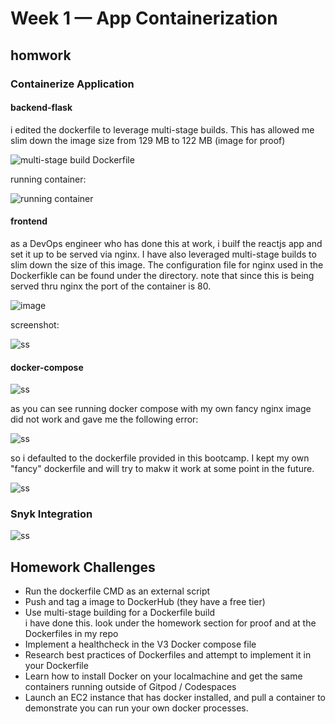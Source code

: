 # Week 1 — App Containerization

## homwork

### Containerize Application

#### backend-flask
i edited the dockerfile to leverage multi-stage builds. This has allowed me slim down the image size from 129 MB to 122 MB (image for proof)

![multi-stage build Dockerfile](https://github.com/Doumham-Armah/aws-bootcamp-cruddur-2023/blob/main/journal/assets/multi-stage%20build.PNG)

running container:

![running container](https://github.com/Doumham-Armah/aws-bootcamp-cruddur-2023/blob/main/journal/assets/running_container.PNG)

#### frontend
as a DevOps engineer who has done this at work, i builf the reactjs app and set it up to be served via nginx. I have also leveraged multi-stage builds to slim down the size of this image. The configuration file for nginx used in the Dockerfikle can be found under the directory. note that since this is being served thru nginx the port of the container is 80.

![image](https://github.com/Doumham-Armah/aws-bootcamp-cruddur-2023/blob/main/journal/assets/react_image_size.PNG)

screenshot:

![ss](https://github.com/Doumham-Armah/aws-bootcamp-cruddur-2023/blob/main/journal/assets/fe_prof.PNG)

#### docker-compose

![ss](https://github.com/Doumham-Armah/aws-bootcamp-cruddur-2023/blob/main/journal/assets/docker-composer.PNG)

as you can see running docker compose with my own fancy nginx image did not work and gave me the following error:


![ss](https://github.com/Doumham-Armah/aws-bootcamp-cruddur-2023/blob/main/journal/assets/weird_error)

so i defaulted to the dockerfile provided in this bootcamp. I kept my own "fancy" dockerfile and will try to makw it work at some point in the future.

![ss](https://github.com/Doumham-Armah/aws-bootcamp-cruddur-2023/blob/main/journal/assets/composer_final.PNG)





### Snyk Integration

![ss](https://github.com/Doumham-Armah/aws-bootcamp-cruddur-2023/blob/main/journal/assets/snyk_integration.PNG)





## Homework Challenges
- Run the dockerfile CMD as an external script
- Push and tag a image to DockerHub (they have a free tier)
- Use multi-stage building for a Dockerfile build  
i have done this. look under the homework section for proof and at the Dockerfiles in my repo
- Implement a healthcheck in the V3 Docker compose file
- Research best practices of Dockerfiles and attempt to implement it in your Dockerfile
- Learn how to install Docker on your localmachine and get the same containers running outside of Gitpod / Codespaces
- Launch an EC2 instance that has docker installed, and pull a container to demonstrate you can run your own docker processes. 


